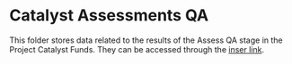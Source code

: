 # Catalyst Assessments QA 

This folder stores data related to the results of the Assess QA stage in the Project Catalyst Funds.
They can be accessed through the [inser link]().

